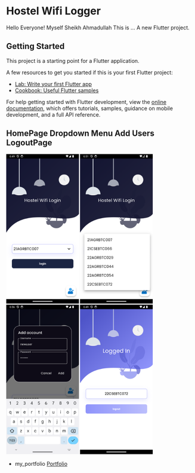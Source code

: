 # Hostel Wifi Logger
Hello Everyone!
Myself Sheikh Ahmadullah
This is ... 
A new Flutter project.

## Getting Started

This project is a starting point for a Flutter application.

A few resources to get you started if this is your first Flutter project:

- [Lab: Write your first Flutter app](https://docs.flutter.dev/get-started/codelab)
- [Cookbook: Useful Flutter samples](https://docs.flutter.dev/cookbook)

For help getting started with Flutter development, view the
[online documentation](https://docs.flutter.dev/), which offers tutorials,
samples, guidance on mobile development, and a full API reference.
## HomePage       Dropdown Menu      Add Users      LogoutPage   
  <img src="scr_shots/homepage.png" height="400em" /> <img src="scr_shots/dropdownmenu.png" height="400em" /> <img src="scr_shots/add_user.png" height="400em" /> <img src="scr_shots/logout_screen.png" height="400em" />


 
* my_portfolio [Portfolio](https://sk-ahmd.github.io/)
